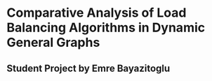 # Comparative Analysis of Load Balancing Algorithms in Dynamic General Graphs

## Student Project by Emre Bayazitoglu
